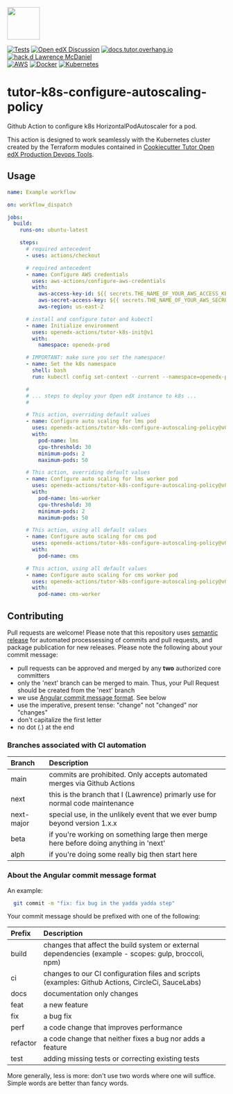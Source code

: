 <img src="https://avatars.githubusercontent.com/u/40179672" width="75">

[![Tests](https://github.com/openedx-actions/tutor-k8s-configure-autoscaling-policy@v0/actions/workflows/testRelease.yml/badge.svg)](https://github.com/openedx-actions/tutor-k8s-configure-autoscaling-policy@v0/actions)
[![Open edX Discussion](https://img.shields.io/static/v1?logo=discourse&label=Forums&style=flat-square&color=000000&message=discuss.openedx.org)](https://discuss.openedx.org/)
[![docs.tutor.overhang.io](https://img.shields.io/static/v1?logo=readthedocs&label=Documentation&style=flat-square&color=blue&message=docs.tutor.overhang.io)](https://docs.tutor.overhang.io)
[![hack.d Lawrence McDaniel](https://img.shields.io/badge/hack.d-Lawrence%20McDaniel-orange.svg)](https://lawrencemcdaniel.com)<br/>
[![AWS](https://img.shields.io/badge/AWS-%23FF9900.svg?style=for-the-badge&logo=amazon-aws&logoColor=white)](https://aws.amazon.com/)
[![Docker](https://img.shields.io/badge/docker-%230db7ed.svg?style=for-the-badge&logo=docker&logoColor=white)](https://www.docker.com/)
[![Kubernetes](https://img.shields.io/badge/kubernetes-%23326ce5.svg?style=for-the-badge&logo=kubernetes&logoColor=white)](https://kubernetes.io/)

# tutor-k8s-configure-autoscaling-policy

Github Action to configure k8s HorizontalPodAutoscaler for a pod.

This action is designed to work seamlessly with the Kubernetes cluster created by the Terraform modules contained in [Cookiecutter Tutor Open edX Production Devops Tools](https://github.com/lpm0073/cookiecutter-openedx-devops).

## Usage

```yaml
name: Example workflow

on: workflow_dispatch

jobs:
  build:
    runs-on: ubuntu-latest

    steps:
      # required antecedent
      - uses: actions/checkout

      # required antecedent
      - name: Configure AWS credentials
        uses: aws-actions/configure-aws-credentials
        with:
          aws-access-key-id: ${{ secrets.THE_NAME_OF_YOUR_AWS_ACCESS_KEY_ID }}
          aws-secret-access-key: ${{ secrets.THE_NAME_OF_YOUR_AWS_SECRET_ACCESS_KEY }}
          aws-region: us-east-2

      # install and configure tutor and kubectl
      - name: Initialize environment
        uses: openedx-actions/tutor-k8s-init@v1
        with:
          namespace: openedx-prod

      # IMPORTANT: make sure you set the namespace!
      - name: Set the k8s namespace
        shell: bash
        run: kubectl config set-context --current --namespace=openedx-prod

      #
      # ... steps to deploy your Open edX instance to k8s ...
      #

      # This action, overriding default values
      - name: Configure auto scaling for lms pod
        uses: openedx-actions/tutor-k8s-configure-autoscaling-policy@v0
        with:
          pod-name: lms
          cpu-threshold: 30
          minimum-pods: 2
          maximum-pods: 50

      # This action, overriding default values
      - name: Configure auto scaling for lms worker pod
        uses: openedx-actions/tutor-k8s-configure-autoscaling-policy@v0
        with:
          pod-name: lms-worker
          cpu-threshold: 30
          minimum-pods: 2
          maximum-pods: 50

      # This action, using all default values
      - name: Configure auto scaling for cms pod
        uses: openedx-actions/tutor-k8s-configure-autoscaling-policy@v0
        with:
          pod-name: cms

      # This action, using all default values
      - name: Configure auto scaling for cms worker pod
        uses: openedx-actions/tutor-k8s-configure-autoscaling-policy@v0
        with:
          pod-name: cms-worker
```

## Contributing

Pull requests are welcome! Please note that this repository uses [semantic release](https://github.com/semantic-release/semantic-release) for automated processessing of commits and pull requests, and package publication for new releases. Please note the following about your commit message:

- pull requests can be approved and merged by any **two** authorized core committers
- only the 'next' branch can be merged to main. Thus, your Pull Request should be created from the 'next' branch
- we use [Angular commit message format](https://github.com/angular/angular/blob/main/CONTRIBUTING.md#-commit-message-format). See below
- use the imperative, present tense: "change" not "changed" nor "changes"
- don't capitalize the first letter
- no dot (.) at the end

### Branches associated with CI automation

| Branch     | Description                                                                                           |
|:-----------|:------------------------------------------------------------------------------------------------------|
| main       | commits are prohibited. Only accepts automated merges via Github Actions                              |
| next       | this is the branch that I (Lawrence) primarly use for normal code maintenance                         |
| next-major | special use, in the unlikely event that we ever bump beyond version 1.x.x                             |
| beta       | if you're working on something large then merge here before doing anything in 'next'                  |
| alph       | if you're doing some really big then start here                                                       |

### About the Angular commit message format

An example:

```bash
  git commit -m "fix: fix bug in the yadda yadda step"
```

Your commit message should be prefixed with one of the following:

| Prefix   | Description                                                                                           |
|:---------|:------------------------------------------------------------------------------------------------------|
| build    | changes that affect the build system or external dependencies (example - scopes: gulp, broccoli, npm) |
| ci       | changes to our CI configuration files and scripts (examples: Github Actions, CircleCi, SauceLabs)     |
| docs     | documentation only changes                                                                            |
| feat     | a new feature                                                                                         |
| fix      | a bug fix                                                                                             |
| perf     | a code change that improves performance                                                               |
| refactor | a code change that neither fixes a bug nor adds a feature                                             |
| test     | adding missing tests or correcting existing tests                                                     |

More generally, less is more: don't use two words where one will suffice. Simple words are better than fancy words.
